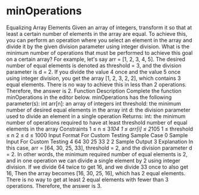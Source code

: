 # minOperations
 Equalizing Array Elements Given an array of integers, transform it so that at least a certain number of elements in the array are equal.  To achieve this, you can perform an operation where you select an element in the array and divide it by the given division parameter using integer division.  What is the minimum number of operations that must be performed to achieve this goal on a certain array?     For example, let's say arr = [1, 2, 3, 4, 5].  The desired number of equal elements is denoted as threshold = 3, and the division parameter is d = 2.  If you divide the value 4 once and the value 5 once using integer division, you get the array [1, 2, 3, 2, 2], which contains 3 equal elements.  There is no way to achieve this in less than 2 operations. Therefore, the answer is 2.     Function Description  Complete the function minOperations in the editor below.     minOperations has the following parameter(s):      int arr[n]:  an array of integers      int threshold: the minimum number of desired equal elements in the array      int d: the division parameter used to divide an element in a single operation  Returns:      int: the minimum number of operations required to have at least threshold number of equal elements in the array     Constraints  1 ≤ n ≤ 3*104  1 ≤ arr[i] ≤ 2*105  1 ≤ threshold ≤ n  2 ≤ d ≤ 1000     Input Format For Custom Testing Sample Case 0 Sample Input For Custom Testing  4 64 30 25 33 2 2 Sample Output  3 Explanation  In this case, arr = [64, 30, 25, 33], threshold = 2, and the division parameter d = 2.  In other words, the minimum required number of equal elements is 2, and in one operation we can divide a single element by 2 using integer division.  If we divide 64 twice to get 16, and we divide 33 once to also get 16, Then the array becomes [16, 30, 25, 16], which has 2 equal elements.  There is no way to get at least 2 equal elements with fewer than 3 operations. Therefore, the answer is 3.
